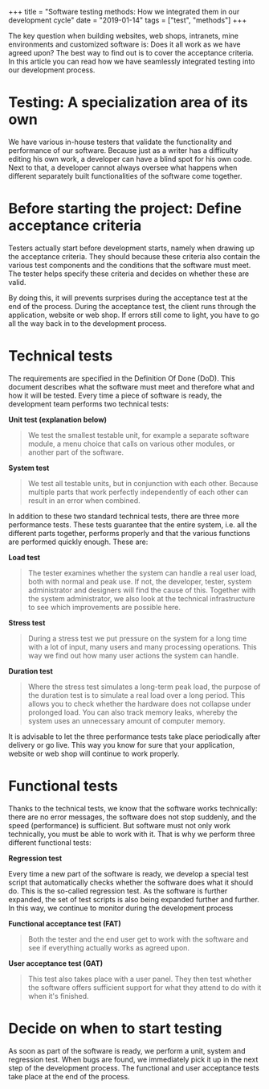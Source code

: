 +++
title = "Software testing methods: How we integrated them in our development cycle"
date = "2019-01-14"
tags = ["test", "methods"]
+++

The key question when building websites, web shops, intranets, mine environments and customized software is: Does it all work as we have agreed upon? The best way to find out is to cover the acceptance criteria. In this article you can read how we have seamlessly integrated testing into our development process.
<!--more--> 

# Testing: A specialization area of its own
We have various in-house testers that validate the functionality and performance of our software. Because just as a writer has a difficulty editing his own work, a developer can have a blind spot for his own code. Next to that, a developer cannot always oversee what happens when different separately built functionalities of the software come together. 

# Before starting the project: Define acceptance criteria
Testers actually start before development starts, namely when drawing up the acceptance criteria. They should because these criteria also contain the various test components and the conditions that the software must meet. The tester helps specify these criteria and decides on whether these are valid.

By doing this, it will prevents surprises during the acceptance test at the end of the process. During the acceptance test, the client runs through the application, website or web shop. If errors still come to light, you have to go all the way back in to the development process. 

# Technical tests
The requirements are specified in the Definition Of Done (DoD). This document describes what the software must meet and therefore what and how it will be tested. Every time a piece of software is ready, the development team performs two technical tests:

**Unit test (explanation below)**

> We test the smallest testable unit, for example a separate software module, a menu choice that calls on various other modules, or another part of the software.

**System test**

> We test all testable units, but in conjunction with each other. Because multiple parts that work perfectly independently of each other can result in an error when combined. 

In addition to these two standard technical tests, there are three more performance tests. These tests guarantee that the entire system, i.e. all the different parts together, performs properly and that the various functions are performed quickly enough. These are:

**Load test**

> The tester examines whether the system can handle a real user load, both with normal and peak use. If not, the developer, tester, system administrator and designers will find the cause of this. Together with the system administrator, we also look at the technical infrastructure to see which improvements are possible here.

**Stress test**

> During a stress test we put pressure on the system for a long time with a lot of input, many users and many processing operations. This way we find out how many user actions the system can handle.

**Duration test**

> Where the stress test simulates a long-term peak load, the purpose of the duration test is to simulate a real load over a long period. This allows you to check whether the hardware does not collapse under prolonged load. You can also track memory leaks, whereby the system uses an unnecessary amount of computer memory.

It is advisable to let the three performance tests take place periodically after delivery or go live. This way you know for sure that your application, website or web shop will continue to work properly. 

# Functional tests
Thanks to the technical tests, we know that the software works technically: there are no error messages, the software does not stop suddenly, and the speed (performance) is sufficient. But software must not only work technically, you must be able to work with it. That is why we perform three different functional tests:

**Regression test** 

Every time a new part of the software is ready, we develop a special test script that automatically checks whether the software does what it should do. This is the so-called regression test. As the software is further expanded, the set of test scripts is also being expanded further and further. In this way, we continue to monitor during the development process


**Functional acceptance test (FAT)**

> Both the tester and the end user get to work with the software and see if everything actually works as agreed upon.

**User acceptance test (GAT)** 

> This test also takes place with a user panel. They then test whether the software offers sufficient support for what they attend to do with it when it's finished.

# Decide on when to start testing
As soon as part of the software is ready, we perform a unit, system and regression test. When bugs are found, we immediately pick it up in the next step of the development process. The functional and user acceptance tests take place at the end of the process. 